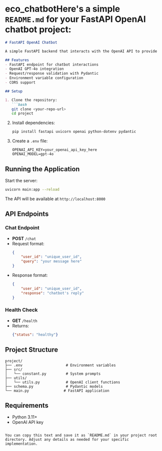 # eco_chatbotHere's a simple `README.md` for your FastAPI OpenAI chatbot project:

```markdown
# FastAPI OpenAI Chatbot

A simple FastAPI backend that interacts with the OpenAI API to provide chatbot responses.

## Features
- FastAPI endpoint for chatbot interactions
- OpenAI GPT-4o integration
- Request/response validation with Pydantic
- Environment variable configuration
- CORS support

## Setup

1. Clone the repository:
   ```bash
   git clone <your-repo-url>
   cd project
   ```

2. Install dependencies:
   ```bash
   pip install fastapi uvicorn openai python-dotenv pydantic
   ```

3. Create a `.env` file:
   ```env
   OPENAI_API_KEY=your_openai_api_key_here
   OPENAI_MODEL=gpt-4o
   ```

## Running the Application

Start the server:
```bash
uvicorn main:app --reload
```

The API will be available at `http://localhost:8000`

## API Endpoints

### Chat Endpoint
- **POST** `/chat`
- Request format:
  ```json
  {
      "user_id": "unique_user_id",
      "query": "your message here"
  }
  ```
- Response format:
  ```json
  {
      "user_id": "unique_user_id",
      "response": "chatbot's reply"
  }
  ```

### Health Check
- **GET** `/health`
- Returns:
  ```json
  {"status": "healthy"}
  ```

## Project Structure
```
project/
├── .env                    # Environment variables
├── src/
│   └── constant.py         # System prompts
├── utils/
│   └── utils.py            # OpenAI client functions
├── schema.py               # Pydantic models
└── main.py                # FastAPI application
```

## Requirements
- Python 3.11+
- OpenAI API key
```

You can copy this text and save it as `README.md` in your project root directory. Adjust any details as needed for your specific implementation.